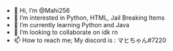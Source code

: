 - 👋 Hi, I’m @Mahi256
- 👀 I’m interested in Python, HTML, Jail Breaking Items
- 🌱 I’m currently learning Python and Java 
- 💞️ I’m looking to collaborate on idk rn 
- 📫 How to reach me; My discord is : マヒちゃん#7220

<!---
Mahi256/Mahi256 is a ✨ special ✨ repository because its `README.md` (this file) appears on your GitHub profile.
You can click the Preview link to take a look at your changes.
--->
